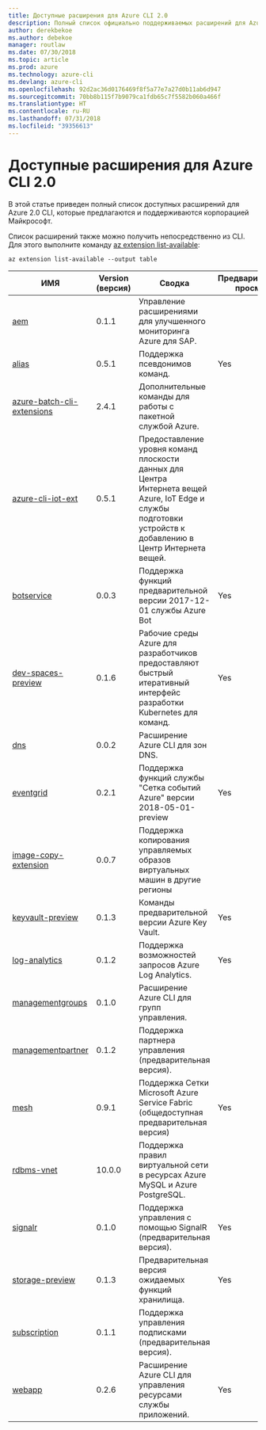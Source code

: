 ```yaml
---
title: Доступные расширения для Azure CLI 2.0
description: Полный список официально поддерживаемых расширений для Azure CLI 2.0.
author: derekbekoe
ms.author: debekoe
manager: routlaw
ms.date: 07/30/2018
ms.topic: article
ms.prod: azure
ms.technology: azure-cli
ms.devlang: azure-cli
ms.openlocfilehash: 92d2ac36d0176469f8f5a77e7a27d0b11ab6d947
ms.sourcegitcommit: 70bb8b115f7b9079ca1fdb65c7f5582b060a466f
ms.translationtype: HT
ms.contentlocale: ru-RU
ms.lasthandoff: 07/31/2018
ms.locfileid: "39356613"
---
```

# <a name="available-extensions-for-the-azure-cli-20"></a>Доступные расширения для Azure CLI 2.0

В этой статье приведен полный список доступных расширений для Azure 2.0 CLI, которые предлагаются и поддерживаются корпорацией Майкрософт.

Список расширений также можно получить непосредственно из CLI. Для этого выполните команду [az extension list-available](/cli/azure/extension?view=azure-cli-latest#az-extension-list-available):

```azurecli
az extension list-available --output table
```

| ИМЯ | Version (версия) | Сводка | Предварительный просмотр |
|------|---------|---------|---------|
| [aem](https://github.com/Azure/azure-cli-extensions) | 0.1.1 | Управление расширениями для улучшенного мониторинга Azure для SAP. |  |
| [alias](https://github.com/Azure/azure-cli-extensions) | 0.5.1 | Поддержка псевдонимов команд. | Yes |
| [azure-batch-cli-extensions](https://github.com/Azure/azure-batch-cli-extensions) | 2.4.1 | Дополнительные команды для работы с пакетной службой Azure. |  |
| [azure-cli-iot-ext](https://github.com/azure/azure-iot-cli-extension) | 0.5.1 | Предоставление уровня команд плоскости данных для Центра Интернета вещей Azure, IoT Edge и службы подготовки устройств к добавлению в Центр Интернета вещей. |  |
| [botservice](https://github.com/Azure/azure-cli-extensions) | 0.0.3 | Поддержка функций предварительной версии 2017-12-01 службы Azure Bot | Yes |
| [dev-spaces-preview](https://github.com/Azure/azure-cli-extensions) | 0.1.6 | Рабочие среды Azure для разработчиков предоставляют быстрый итеративный интерфейс разработки Kubernetes для команд. | Yes |
| [dns](https://github.com/Azure/azure-cli-extensions) | 0.0.2 | Расширение Azure CLI для зон DNS. |  |
| [eventgrid](https://github.com/Azure/azure-cli-extensions) | 0.2.1 | Поддержка функций службы 	"Сетка событий Azure" версии 2018-05-01-preview | Yes |
| [image-copy-extension](https://github.com/Azure/azure-cli-extensions) | 0.0.7 | Поддержка копирования управляемых образов виртуальных машин в другие регионы |  |
| [keyvault-preview](https://github.com/Azure/azure-keyvault-cli-extension) | 0.1.3 | Команды предварительной версии Azure Key Vault. | Yes |
| [log-analytics](https://github.com/Azure/azure-cli-extensions/tree/master/src/log-analytics) | 0.1.2 | Поддержка возможностей запросов Azure Log Analytics. | Yes |
| [managementgroups](https://github.com/Azure/azure-cli-extensions) | 0.1.0 | Расширение Azure CLI для групп управления. |  |
| [managementpartner](https://github.com/Azure/azure-cli-extensions) | 0.1.2 | Поддержка партнера управления (предварительная версия). |  |
| [mesh](https://github.com/Azure/azure-cli-extensions) | 0.9.1 | Поддержка Сетки Microsoft Azure Service Fabric (общедоступная предварительная версия) | Yes |
| [rdbms-vnet](https://github.com/Azure/azure-cli-extensions) | 10.0.0 | Поддержка правил виртуальной сети в ресурсах Azure MySQL и Azure PostgreSQL. |  |
| [signalr](https://github.com/Azure/azure-cli-extensions) | 0.1.0 | Поддержка управления с помощью SignalR (предварительная версия). | Yes |
| [storage-preview](https://github.com/Azure/azure-cli-extensions/tree/master/src/storage-preview) | 0.1.3 | Предварительная версия ожидаемых функций хранилища. | Yes |
| [subscription](https://github.com/Azure/azure-cli-extensions) | 0.1.1 | Поддержка управления подписками (предварительная версия). |  |
| [webapp](https://github.com/Azure/azure-cli-extensions) | 0.2.6 | Расширение Azure CLI для управления ресурсами службы приложений. | Yes |

